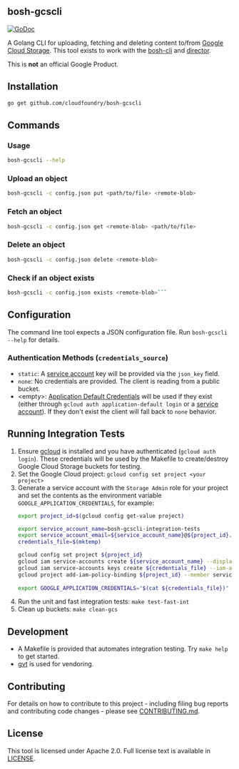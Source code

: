 ## bosh-gcscli

[![GoDoc](https://godoc.org/github.com/cloudfoundry/bosh-gcscli?status.svg)](https://godoc.org/github.com/cloudfoundry/bosh-gcscli)


A Golang CLI for uploading, fetching and deleting content to/from [Google Cloud Storage](https://cloud.google.com/storage/). 
This tool exists to work with the [bosh-cli](https://github.com/cloudfoundry/bosh-cli) and [director](https://github.com/cloudfoundry/bosh).

This is **not** an official Google Product.

## Installation

```bash
go get github.com/cloudfoundry/bosh-gcscli
```

## Commands

### Usage
```bash
bosh-gcscli --help
```
### Upload an object
```bash
bosh-gcscli -c config.json put <path/to/file> <remote-blob>
```
### Fetch an object
```bash
bosh-gcscli -c config.json get <remote-blob> <path/to/file>
```
### Delete an object
```bash
bosh-gcscli -c config.json delete <remote-blob>
```
### Check if an object exists
```bash
bosh-gcscli -c config.json exists <remote-blob>```
```

## Configuration
The command line tool expects a JSON configuration file. Run `bosh-gcscli --help` for details.

### Authentication Methods (`credentials_source`)
* `static`: A [service account](https://cloud.google.com/iam/docs/creating-managing-service-account-keys) key will be provided via the `json_key` field.
* `none`: No credentials are provided. The client is reading from a public bucket.
* &lt;empty&gt;: [Application Default Credentials](https://developers.google.com/identity/protocols/application-default-credentials)
  will be used if they exist (either through `gcloud auth application-default login` or a [service account](https://cloud.google.com/iam/docs/understanding-service-accounts)).
  If they don't exist the client will fall back to `none` behavior.

## Running Integration Tests

1. Ensure [gcloud](https://cloud.google.com/sdk/downloads) is installed and you have authenticated (`gcloud auth login`).
   These credentials will be used by the Makefile to create/destroy Google Cloud Storage buckets for testing.
1. Set the Google Cloud project: `gcloud config set project <your project>`
1. Generate a service account with the `Storage Admin` role for your project and set the contents as 
    the environment variable `GOOGLE_APPLICATION_CREDENTIALS`, for example:
   ```bash
   export project_id=$(gcloud config get-value project)

   export service_account_name=bosh-gcscli-integration-tests
   export service_account_email=${service_account_name}@${project_id}.iam.gserviceaccount.com
   credentials_file=$(mktemp)

   gcloud config set project ${project_id}
   gcloud iam service-accounts create ${service_account_name} --display-name "Integration Test Access for bosh-gcscli"
   gcloud iam service-accounts keys create ${credentials_file} --iam-account ${service_account_email}
   gcloud project add-iam-policy-binding ${project_id} --member serviceAccount:${service_account_email} --role roles/storage.admin
  
   export GOOGLE_APPLICATION_CREDENTIALS="$(cat ${credentials_file})"
   ```
1. Run the unit and fast integration tests: `make test-fast-int`
1. Clean up buckets: `make clean-gcs`

## Development

* A Makefile is provided that automates integration testing. Try `make help` to get started.
* [gvt](https://godoc.org/github.com/FiloSottile/gvt) is used for vendoring.

## Contributing

For details on how to contribute to this project - including filing bug reports and contributing code changes - please see [CONTRIBUTING.md](./CONTRIBUTING.md).

## License

This tool is licensed under Apache 2.0. Full license text is available in [LICENSE](LICENSE).